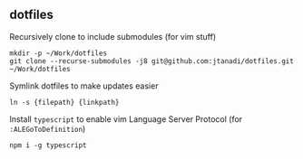 ## dotfiles
Recursively clone to include submodules (for vim stuff)
```
mkdir -p ~/Work/dotfiles
git clone --recurse-submodules -j8 git@github.com:jtanadi/dotfiles.git ~/Work/dotfiles
```

Symlink dotfiles to make updates easier
```
ln -s {filepath} {linkpath}
```

Install `typescript` to enable vim Language Server Protocol (for `:ALEGoToDefinition`)
```
npm i -g typescript
```
